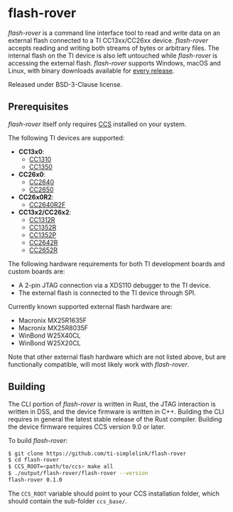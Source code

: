 
# flash-rover

*flash-rover* is a command line interface tool to read and write data on an
external flash connected to a TI CC13xx/CC26xx device. *flash-rover* accepts
reading and writing both streams of bytes or arbitrary files. The internal flash
on the TI device is also left untouched while *flash-rover* is accessing the
external flash. *flash-rover* supports Windows, macOS and Linux, with binary
downloads available for [every
release](https://github.com/ti-simplelink/flash-rover/releases).

Released under BSD-3-Clause license.


## Prerequisites

*flash-rover* itself only requires [CCS] installed on your system.

The following TI devices are supported:
* **CC13x0**:
    * [CC1310]
    * [CC1350]
* **CC26x0**:
    * [CC2640]
    * [CC2650]
* **CC26x0R2**:
    * [CC2640R2F]
* **CC13x2/CC26x2**:
    * [CC1312R]
    * [CC1352R]
    * [CC1352P]
    * [CC2642R]
    * [CC2652R]

The following hardware requirements for both TI development boards and custom
boards are:
* A 2-pin JTAG connection via a XDS110 debugger to the TI device.
* The external flash is connected to the TI device through SPI.

Currently known supported external flash hardware are:
* Macronix MX25R1635F
* Macronix MX25R8035F
* WinBond W25X40CL
* WinBond W25X20CL

Note that other external flash hardware which are not listed above, but are
functionally compatible, will most likely work with *flash-rover*.


## Building

The CLI portion of *flash-rover* is written in Rust, the JTAG interaction is
written in DSS, and the device firmware is written in C++. Building the CLI
requires in general the latest stable release of the Rust compiler. Building the
device firmware requires CCS version 9.0 or later.

To build *flash-rover*:

```bash
$ git clone https://github.com/ti-simplelink/flash-rover
$ cd flash-rover
$ CCS_ROOT=<path/to/ccs> make all
$ ./output/flash-rover/flash-rover --version
flash-rover 0.1.0
```

The `CCS_ROOT` variable should point to your CCS installation folder, which
should contain the sub-folder `ccs_base/`.


[CCS]:       http://www.ti.com/tool/CCSTUDIO
[CC1310]:    http://www.ti.com/product/CC1310
[CC1350]:    http://www.ti.com/product/CC1350
[CC2640]:    http://www.ti.com/product/CC2640
[CC2650]:    http://www.ti.com/product/CC2650
[CC2640R2F]: http://www.ti.com/product/CC2640R2F
[CC1312R]:   http://www.ti.com/product/CC1312R
[CC1352R]:   http://www.ti.com/product/CC1352R
[CC1352P]:   http://www.ti.com/product/CC1352P
[CC2642R]:   http://www.ti.com/product/CC2642R
[CC2652R]:   http://www.ti.com/product/CC2652R
